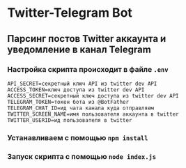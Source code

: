 # Twitter-Telegram Bot
## Парсинг постов Twitter аккаунта и уведомление в канал Telegram

### Настройка скрипта происходит в файле `.env`

```API_KEY=ключ API из twitter dev API
API_SECRET=секретный ключ API из twitter dev API
ACCESS_TOKEN=ключ доступа из twitter dev API
ACCESS_SECRET=секретный ключ доступа из twitter dev API
TELEGRAM_TOKEN=токен бота из @BotFather
TELEGRAM_CHAT_ID=ид чата канала куда отправляем
TWITTER_SCREEN_NAME=имя пользователя аккаунта в twitter
TWITTER_USERID=ид пользователя в twitter
```

### Устанавливаем с помощью `npm install`
### Запуск скрипта с помощью `node index.js`

